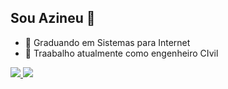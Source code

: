 ## Sou Azineu 👋

- 🌱 Graduando em Sistemas para Internet 
- 🔭 Traabalho atualmente como engenheiro CIvil
<div>
  <a href=>
  <img heigth="180em" src="https://github-readme-stats.vercel.app/api?username=azineu&show_icons=true&theme=dracula&include_all_commits=true&count_private=true"/>
  <img heigth="180em" src="https://github-readme-stats.vercel.app/api/top-langs/?username=azineu&layout=compact&langs_count=16&theme=dracula"/>
</div>
